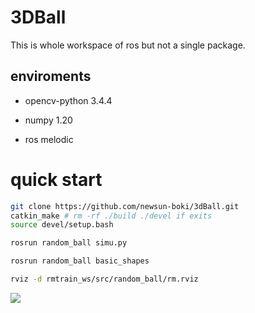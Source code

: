 <!--
 * @Author: your name
 * @Date: 2021-11-24 15:29:53
 * @LastEditTime: 2021-11-24 15:49:09
 * @LastEditors: newsun-HP-Pavilion-Gaming-Laptop-15-dk0xxx
 * @Description: In User Settings Edit
 * @FilePath: /rmtrain_ws/README.md
-->
# 3DBall

This is whole workspace of ros but not a single package.
## enviroments

+ opencv-python 3.4.4
  
+ numpy 1.20
  
+ ros melodic
# quick start


```bash
git clone https://github.com/newsun-boki/3dBall.git
catkin_make # rm -rf ./build ./devel if exits
source devel/setup.bash
```
```bash
rosrun random_ball simu.py

rosrun random_ball basic_shapes

rviz -d rmtrain_ws/src/random_ball/rm.rviz
```

![](https://cdn.jsdelivr.net/gh/newsun-boki/img-folder@main/20211124/3dball.3jgtz0qnhjm0.gif)
